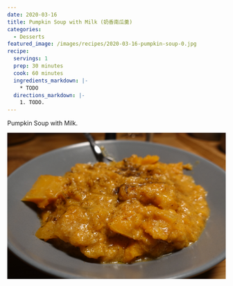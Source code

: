 ```yaml
---
date: 2020-03-16
title: Pumpkin Soup with Milk (奶香南瓜羹)
categories:
  - Desserts
featured_image: /images/recipes/2020-03-16-pumpkin-soup-0.jpg
recipe:
  servings: 1
  prep: 30 minutes
  cook: 60 minutes
  ingredients_markdown: |-
    * TODO
  directions_markdown: |-
    1. TODO.
---
```

Pumpkin Soup with Milk.

![pic](/images/recipes/2020-03-16-pumpkin-soup-1.jpg)